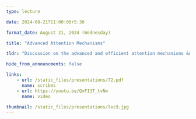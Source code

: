 ```yaml
---
type: lecture

date: 2024-08-21T11:00:00+5:30

format_date: August 21, 2024 (Wednesday)

title: "Advanced Attention Mechanisms"

tldr: "Discussion on the advanced and efficient attention mechanisms &ndash; multi-query attention, grouped query attention, sliding window attention."

hide_from_announcments: false

links: 
    - url: /static_files/presentations/72.pdf
      name: scribes
    - url: https://youtu.be/QxFI3T_tvNw
      name: video
      
thumbnail: /static_files/presentations/lec9.jpg
---
```


<!-- Other additional contents using markdown -->
